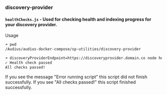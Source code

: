 ### discovery-provider

#### `healthChecks.js` - Used for checking health and indexing progress for your discovery provider.

Usage

```bash
➜ pwd
/Audius/audius-docker-compose/sp-utilities/discovery-provider

➜ discoveryProviderEndpoint=https://discoveryprovider.domain.co node healthChecks.js
✓ Health check passed
All checks passed!
```

If you see the message "Error running script" this script did not finish successfully. If you see "All checks passed!" this script finished successfully.